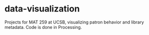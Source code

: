 # data-visualization
Projects for MAT 259 at UCSB, visualizing patron behavior and library metadata.
Code is done in Processing.
